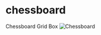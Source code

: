 # chessboard
Chessboard Grid Box
![Chessboard](https://github.com/glarerena/checkerboard/assets/147435514/ecd0aac6-e0a0-45f8-8b05-115cc8a330b0)
